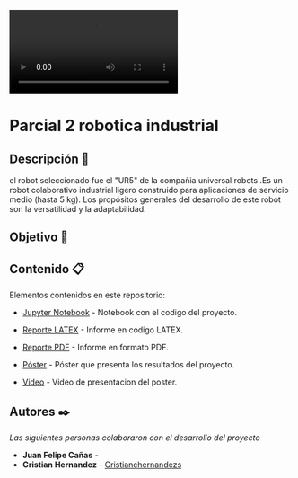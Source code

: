 
![2222](https://github.com/cristianchernandezs/Parcial_2_robotica/blob/main/ur5e.mp4)

# Parcial 2 robotica industrial

## Descripción 📃
el robot seleccionado fue el "UR5" de la compañia universal robots .Es un robot colaborativo industrial ligero construido para aplicaciones de servicio medio (hasta 5 kg). Los propósitos generales del desarrollo de este robot son la versatilidad y la adaptabilidad.


## Objetivo 🎯


## Contenido 📋

Elementos contenidos en este repositorio:

- [Jupyter Notebook] - Notebook con el codigo del proyecto.
- [Reporte LATEX] - Informe en codigo LATEX.
- [Reporte PDF] - Informe en formato PDF.
- [Póster] - Póster que presenta los resultados del proyecto.
- [Video] - Video de presentacion del poster.


   [Jupyter Notebook]: <Jupiter_Notebook/Proyecto_Google_Play_Store_Apps.ipynb>
   [Reporte LATEX]: <Reporte/Reporte.tex>
   [Reporte PDF]: <Reporte/Reporte.pdf>
   [Póster]: <>
   [Video]: <>



## Autores ✒️

_Las siguientes personas colaboraron con el desarrollo del proyecto_

* **Juan Felipe Cañas** - 
* **Cristian Hernandez** - [Cristianchernandezs](https://github.com/cristianchernandezs)
 
